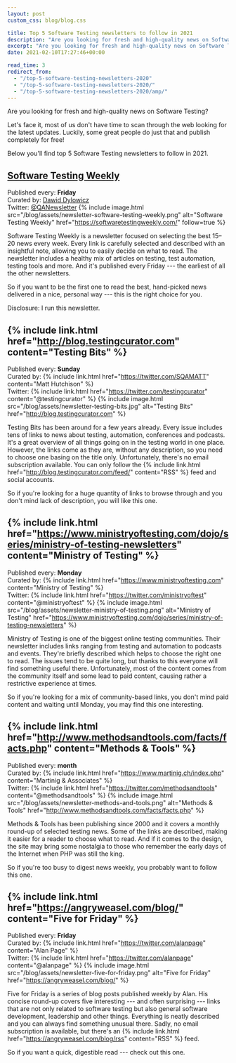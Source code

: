 ```yaml
---
layout: post
custom_css: blog/blog.css

title: Top 5 Software Testing newsletters to follow in 2021
description: "Are you looking for fresh and high-quality news on Software Testing? Here you'll find top 5 Software Testing newsletters to follow in 2021."
excerpt: "Are you looking for fresh and high-quality news on Software Testing? Here you'll find top 5 Software Testing newsletters to follow in 2021."
date: 2021-02-10T17:27:46+00:00

read_time: 3
redirect_from:
  - "/top-5-software-testing-newsletters-2020"
  - "/top-5-software-testing-newsletters-2020/"
  - "/top-5-software-testing-newsletters-2020/amp/"
---
```


Are you looking for fresh and high-quality news on Software Testing?

Let's face it, most of us don't have time to scan through the web looking for the latest updates. Luckily, some great people do just that and publish completely for free!

Below you'll find top 5 Software Testing newsletters to follow in 2021.

## [Software Testing Weekly](https://softwaretestingweekly.com/)
Published every: **Friday**  
Curated by: [Dawid Dylowicz](https://linkedin.com/in/dawid-dylowicz/)  
Twitter: [@QANewsletter](https://twitter.com/QANewsletter)
{% include image.html src="/blog/assets/newsletter-software-testing-weekly.png" alt="Software Testing Weekly" href="https://softwaretestingweekly.com/" follow=true %}

Software Testing Weekly is a newsletter focused on selecting the best 15–20 news every week. Every link is carefully selected and described with an insightful note, allowing you to easily decide on what to read. The newsletter includes a healthy mix of articles on testing, test automation, testing tools and more. And it's published every Friday --- the earliest of all the other newsletters.

So if you want to be the first one to read the best, hand-picked news delivered in a nice, personal way --- this is the right choice for you.

<span class="smallest light-grey">Disclosure: I run this newsletter.</span>

## {% include link.html href="http://blog.testingcurator.com" content="Testing Bits" %}
Published every: **Sunday**  
Curated by: {% include link.html href="https://twitter.com/SQAMATT" content="Matt Hutchison" %}<br>Twitter: {% include link.html href="https://twitter.com/testingcurator" content="@testingcurator" %}
{% include image.html src="/blog/assets/newsletter-testing-bits.jpg" alt="Testing Bits" href="http://blog.testingcurator.com" %}

Testing Bits has been around for a few years already. Every issue includes tens of links to news about testing, automation, conferences and podcasts. It's a great overview of all things going on in the testing world in one place. However, the links come as they are, without any description, so you need to choose one basing on the title only. Unfortunately, there's no email subscription available. You can only follow the {% include link.html href="http://blog.testingcurator.com/feed/" content="RSS" %} feed and social accounts.

So if you're looking for a huge quantity of links to browse through and you don't mind lack of description, you will like this one.

## {% include link.html href="https://www.ministryoftesting.com/dojo/series/ministry-of-testing-newsletters" content="Ministry of Testing" %}
Published every: **Monday**  
Curated by: {% include link.html href="https://www.ministryoftesting.com" content="Ministry of Testing" %}<br>Twitter: {% include link.html href="https://twitter.com/ministryoftest" content="@ministryoftest" %}
{% include image.html src="/blog/assets/newsletter-ministry-of-testing.png" alt="Ministry of Testing" href="https://www.ministryoftesting.com/dojo/series/ministry-of-testing-newsletters" %}

Ministry of Testing is one of the biggest online testing communities. Their newsletter includes links ranging from testing and automation to podcasts and events. They're briefly described which helps to choose the right one to read. The issues tend to be quite long, but thanks to this everyone will find something useful there. Unfortunately, most of the content comes from the community itself and some lead to paid content, causing rather a restrictive experience at times.

So if you're looking for a mix of community-based links, you don't mind paid content and waiting until Monday, you may find this one interesting.

## {% include link.html href="http://www.methodsandtools.com/facts/facts.php" content="Methods & Tools" %}
Published every: **month**  
Curated by: {% include link.html href="https://www.martinig.ch/index.php" content="Martinig & Associates" %}<br>Twitter: {% include link.html href="https://twitter.com/methodsandtools" content="@methodsandtools" %}
{% include image.html src="/blog/assets/newsletter-methods-and-tools.png" alt="Methods & Tools" href="http://www.methodsandtools.com/facts/facts.php" %}

Methods & Tools has been publishing since 2000 and it covers a monthly round-up of selected testing news. Some of the links are described, making it easier for a reader to choose what to read. And if it comes to the design, the site may bring some nostalgia to those who remember the early days of the Internet when PHP was still the king.

So if you're too busy to digest news weekly, you probably want to follow this one.

## {% include link.html href="https://angryweasel.com/blog/" content="Five for Friday" %}
Published every: **Friday**  
Curated by: {% include link.html href="https://twitter.com/alanpage" content="Alan Page" %}<br>Twitter: {% include link.html href="https://twitter.com/alanpage" content="@alanpage" %}
{% include image.html src="/blog/assets/newsletter-five-for-friday.png" alt="Five for Friday" href="https://angryweasel.com/blog/" %}

Five for Friday is a series of blog posts published weekly by Alan. His concise round-up covers five interesting --- and often surprising --- links that are not only related to software testing but also general software development, leadership and other things. Everything is neatly described and you can always find something unusual there. Sadly, no email subscription is available, but there's an {% include link.html href="https://angryweasel.com/blog/rss" content="RSS" %} feed.

So if you want a quick, digestible read --- check out this one.
